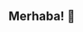 ## Merhaba! 👋

<!--

Sitedeki özellikleri istediğiniz gibi kullanabilirsiniz.
Fakat sitedeki belirli kişilerin fotoğraflarını kişilerin izni dışında kullanmanız sizin sorumluluğunuz altındadır.

- TASKIN FC ...
